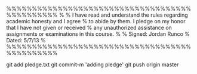 %%%%%%%%%%%%%%%%%%%%%%%%%%%%%%%%%%%%%%%%%%%%%%
%
% I have read and understand the rules regarding academic honesty and I agree
% to abide by them.  I pledge on my honor that I have not given or received
% any unauthorized assistance on assignments or examinations in this course.
%
% Signed: Jordan Runco
% Dated: 5/7/13
%
%%%%%%%%%%%%%%%%%%%%%%%%%%%%%%%%%%%%%%%%%%%%%%

git add pledge.txt
git commit-m 'adding pledge'
git push origin master

